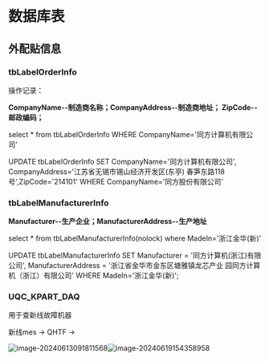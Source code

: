 # 数据库表

## 外配贴信息

### tbLabelOrderInfo

操作记录：

**CompanyName--制造商名称；CompanyAddress--制造商地址； ZipCode--邮政编码；** 

select * from tbLabelOrderInfo WHERE CompanyName='同方计算机有限公司'


UPDATE tbLabelOrderInfo SET CompanyName='同方计算机有限公司', CompanyAddress='江苏省无锡市锡山经济开发区(东亭) 春笋东路118号',ZipCode='214101' WHERE CompanyName='同方股份有限公司'

### tbLabelManufacturerInfo

**Manufacturer--生产企业；ManufacturerAddress--生产地址**

select * from tbLabelManufacturerInfo(nolock)
where MadeIn='浙江金华(新)'

UPDATE tbLabelManufacturerInfo SET Manufacturer = '同方计算机(浙江)有限公司', ManufacturerAddress = '浙江省金华市金东区塘雅镇龙芯产业 园同方计算机（浙江）有限公司' WHERE MadeIn='浙江金华(新)';

### UQC_KPART_DAQ

用于查新线故障机器

新线mes -> QHTF ->

![image-20240613091811568](C:\Users\杨路明\AppData\Roaming\Typora\typora-user-images\image-20240613091811568.png)![image-20240619154358958](C:\Users\杨路明\AppData\Roaming\Typora\typora-user-images\image-20240619154358958.png)
